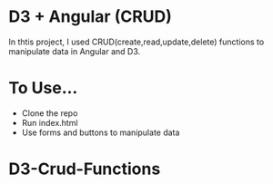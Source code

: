 # D3 + Angular (CRUD)

In thtis project, I used CRUD(create,read,update,delete) functions to manipulate data in Angular and D3.

# To Use...

* Clone the repo
* Run index.html
* Use forms and  buttons to manipulate data
# D3-Crud-Functions
